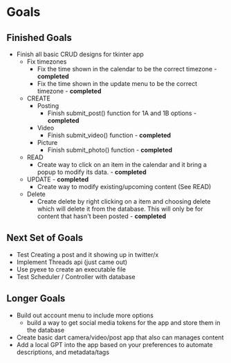 # Goals

## Finished Goals
- Finish all basic CRUD designs for tkinter app
  - Fix timezones
    - Fix the time shown in the calendar to be the correct timezone - **completed**
    - Fix the time shown in the update menu to be the correct timezone - **completed**
  - CREATE
    - Posting
      - Finish submit_post() function for 1A and 1B options - **completed**
    - Video
      - Finish submit_video() function - **completed**
    - Picture
      - Finish submit_photo() function - **completed**
  - READ
    - Create way to click on an item in the calendar and it bring a popup to modify its data. - **completed**
  - UPDATE - **completed**
    - Create way to modify existing/upcoming content (See READ)
  - Delete
    - Create delete by right clicking on a item and choosing delete which will delete it from the database. This will only be for content that hasn't been posted - **completed**

## Next Set of Goals
- Test Creating a post and it showing up in twitter/x
- Implement Threads api (just came out)
- Use pyexe to create an executable file
- Test Scheduler / Controller with database

## Longer Goals
- Build out account menu to include more options
  - build a way to get social media tokens for the app and store them in the database
- Create basic dart camera/video/post app that also can manages content
- Add a local GPT into the app based on your preferences to automate descriptions, and metadata/tags
